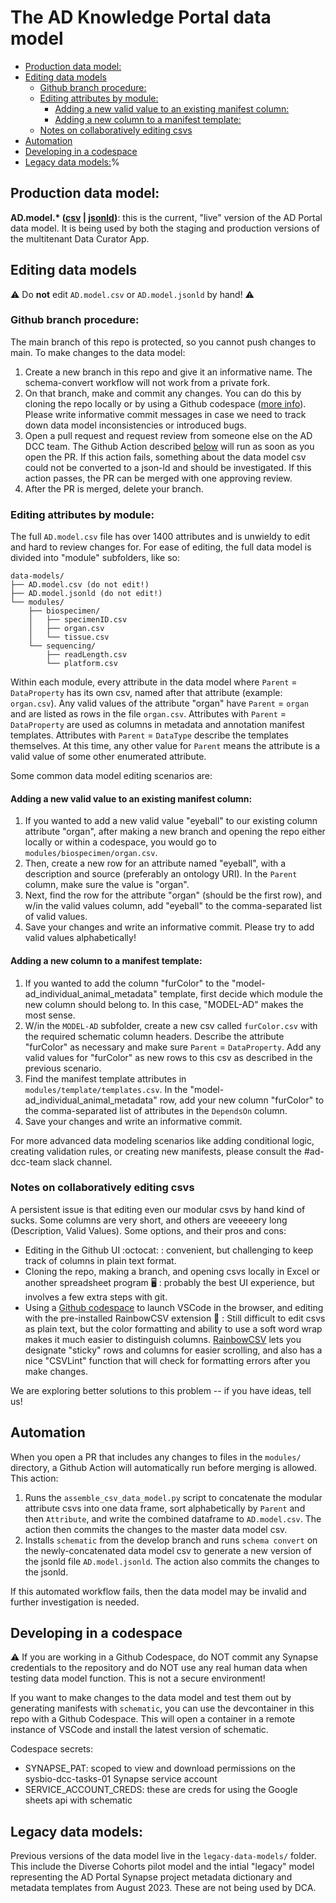 # The AD Knowledge Portal data model

- [Production data model:](#production-data-model)
- [Editing data models](#editing-data-models)
  * [Github branch procedure:](#github-branch-procedure)
  * [Editing attributes by module:](#editing-attributes-by-module)
    + [Adding a new valid value to an existing manifest column:](#adding-a-new-valid-value-to-an-existing-manifest-column)
    + [Adding a new column to a manifest template:](#adding-a-new-column-to-a-manifest-template)
  * [Notes on collaboratively editing csvs](#notes-on-collaboratively-editing-csvs)
- [Automation](#automation)
- [Developing in a codespace](#developing-in-a-codespace)
- [Legacy data models:](#legacy-data-models)%            

## Production data model:
**AD.model.\* ([csv](https://github.com/adknowledgeportal/data-models/blob/main/AD.model.csv) | [jsonld](https://github.com/adknowledgeportal/data-models/blob/main/AD.model.jsonld))**: this is the current, "live" version of the AD Portal data model. It is being used by both the staging and production versions of the multitenant Data Curator App.

## Editing data models

:warning: Do **not** edit `AD.model.csv` or `AD.model.jsonld` by hand! :warning:

### Github branch procedure:

The main branch of this repo is protected, so you cannot push changes to main. To make changes to the data model:
1. Create a new branch in this repo and give it an informative name. The schema-convert workflow will not work from a private fork.
2. On that branch, make and commit any changes. You can do this by cloning the repo locally or by using a Github codespace ([more info](#developing-in-a-codespace)). Please write informative commit messages in case we need to track down data model inconsistencies or introduced bugs.
3. Open a pull request and request review from someone else on the AD DCC team. The Github Action described [below](#automation) will run as soon as you open the PR. If this action fails, something about the data model csv could not be converted to a json-ld and should be investigated. If this action passes, the PR can be merged with one approving review.
4. After the PR is merged, delete your branch.

### Editing attributes by module:

The full `AD.model.csv` file has over 1400 attributes and is unwieldy to edit and hard to review changes for. For ease of editing, the full data model is divided into "module" subfolders, like so:

```
data-models/
├── AD.model.csv (do not edit!)
├── AD.model.jsonld (do not edit!)
└── modules/
    ├── biospecimen/
    │   ├── specimenID.csv
    │   ├── organ.csv
    │   └── tissue.csv
    └── sequencing/
        ├── readLength.csv
        └── platform.csv
```
Within each module, every attribute in the data model where `Parent` = `DataProperty` has its own csv, named after that attribute (example: `organ.csv`). Any valid values of the attribute "organ" have `Parent` = `organ` and are listed as rows in the file `organ.csv`. Attributes with `Parent` = `DataProperty` are used as columns in metadata and annotation manifest templates. Attributes with `Parent` = `DataType` describe the templates themselves. At this time, any other value for `Parent` means the attribute is a valid value of some other enumerated attribute. 

Some common data model editing scenarios are:

#### Adding a new valid value to an existing manifest column: 
1. If you wanted to add a new valid value "eyeball" to our existing column attribute "organ", after making a new branch and opening the repo either locally or within a codespace, you would go to `modules/biospecimen/organ.csv`.
2. Then, create a new row for an attribute named "eyeball", with a description and source (preferably an ontology URI). In the `Parent` column, make sure the value is "organ".
3. Next, find the row for the attribute "organ" (should be the first row), and w/in the valid values column, add "eyeball" to the comma-separated list of valid values.
4. Save your changes and write an informative commit. Please try to add valid values alphabetically!
   
#### Adding a new column to a manifest template: 
1. If you wanted to add the column "furColor" to the "model-ad_individual_animal_metadata" template, first decide which module the new column should belong to. In this case, "MODEL-AD" makes the most sense.
2. W/in the `MODEL-AD` subfolder, create a new csv called `furColor.csv` with the required schematic column headers. Describe the attribute "furColor" as necessary and make sure `Parent` = `DataProperty`. Add any valid values for "furColor" as new rows to this csv as described in the previous scenario.
3. Find the manifest template attributes in `modules/template/templates.csv`. In the "model-ad_individual_animal_metadata" row, add your new column "furColor" to the comma-separated list of attributes in the `DependsOn` column.
4. Save your changes and write an informative commit.

For more advanced data modeling scenarios like adding conditional logic, creating validation rules, or creating new manifests, please consult the #ad-dcc-team slack channel.

### Notes on collaboratively editing csvs

A persistent issue is that editing even our modular csvs by hand kind of sucks. Some columns are very short, and others are veeeeery long (Description, Valid Values). Some options, and their pros and cons:

- Editing in the Github UI :octocat: : convenient, but challenging to keep track of columns in plain text format. 
- Cloning the repo, making a branch, and opening csvs locally in Excel or another spreadsheet program 🖥️ : probably the best UI experience, but involves a few extra steps with git.
- Using a [Github codespace](#developing-in-a-codespace) to launch VSCode in the browser, and editing with the pre-installed RainbowCSV extension 🌈 : Still difficult to edit csvs as plain text, but the color formatting and ability to use a soft word wrap makes it much easier to distinguish columns. [RainbowCSV](https://marketplace.visualstudio.com/items?itemName=mechatroner.rainbow-csv) lets you designate "sticky" rows and columns for easier scrolling, and also has a nice "CSVLint" function that will check for formatting errors after you make changes.

We are exploring better solutions to this problem -- if you have ideas, tell us!

## Automation

When you open a PR that includes any changes to files in the `modules/` directory, a Github Action will automatically run before merging is allowed. This action:
1. Runs the `assemble_csv_data_model.py` script to concatenate the modular attribute csvs into one data frame, sort alphabetically by `Parent` and then `Attribute`, and write the combined dataframe to `AD.model.csv`. The action then commits the changes to the master data model csv.
2. Installs `schematic` from the develop branch and runs `schema convert` on the newly-concatenated data model csv to generate a new version of the jsonld file `AD.model.jsonld`. The action also commits the changes to the jsonld.

If this automated workflow fails, then the data model may be invalid and further investigation is needed. 
   
## Developing in a codespace

:warning: If you are working in a Github Codespace, do NOT commit any Synapse credentials to the repository and do NOT use any real human data when testing data model function. This is not a secure environment!

If you want to make changes to the data model and test them out by generating manifests with `schematic`, you can use the devcontainer in this repo with a Github Codespace. This will open a container in a remote instance of VSCode and install the latest version of schematic.

Codespace secrets: 
- SYNAPSE_PAT: scoped to view and download permissions on the sysbio-dcc-tasks-01 Synapse service account
- SERVICE_ACCOUNT_CREDS: these are creds for using the Google sheets api with schematic

## Legacy data models:
Previous versions of the data model live in the `legacy-data-models/` folder. This include the Diverse Cohorts pilot model and the intial "legacy" model representing the AD Portal Synapse project metadata dictionary and metadata templates from August 2023. These are not being used by DCA.
